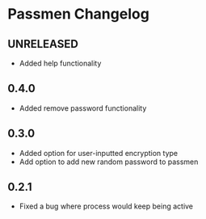 # Passmen Changelog

## UNRELEASED
* Added help functionality

## 0.4.0
* Added remove password functionality

## 0.3.0
* Added option for user-inputted encryption type
* Add option to add new random password to passmen

## 0.2.1
* Fixed a bug where process would keep being active